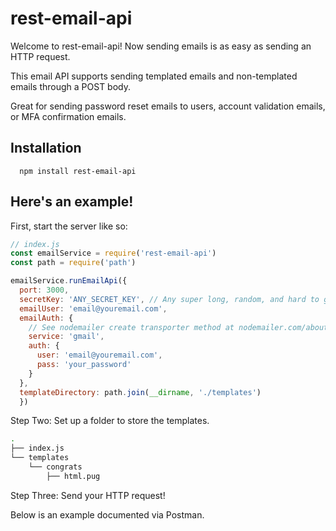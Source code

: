 # rest-email-api
Welcome to rest-email-api! Now sending emails is as easy as sending an HTTP request.

This email API supports sending templated emails and non-templated emails through a POST body.

Great for sending password reset emails to users, account validation emails, or MFA confirmation emails.

## Installation
  ```
    npm install rest-email-api
  ```

## Here's an example!

First, start the server like so:

```js
// index.js
const emailService = require('rest-email-api')
const path = require('path')

emailService.runEmailApi({
  port: 3000,
  secretKey: 'ANY_SECRET_KEY', // Any super long, random, and hard to guess key
  emailUser: 'email@youremail.com',
  emailAuth: {
    // See nodemailer create transporter method at nodemailer.com/about/#/example for more information.
    service: 'gmail',
    auth: {
      user: 'email@youremail.com',
      pass: 'your_password'
    }
  },
  templateDirectory: path.join(__dirname, './templates')
  })
```

Step Two: Set up a folder to store the templates.

```sh
.
├── index.js
└── templates
    └── congrats
        ├── html.pug
```


Step Three: Send your HTTP request!

Below is an example documented via Postman.




